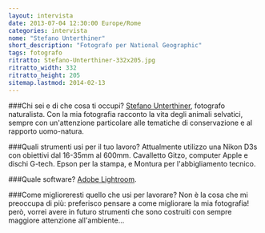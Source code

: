 ```yaml
---
layout: intervista
date: 2013-07-04 12:30:00 Europe/Rome
categories: intervista
nome: "Stefano Unterthiner"
short_description: "Fotografo per National Geographic"
tags: fotografo
ritratto: Stefano-Unterthiner-332x205.jpg
ritratto_width: 332
ritratto_height: 205
sitemap.lastmod: 2014-02-13
---
```



###Chi sei e di che cosa ti occupi?
[Stefano Unterthiner][1], fotografo naturalista. Con la mia fotografia racconto la vita degli animali selvatici, sempre con un'attenzione particolare alle tematiche di conservazione e al rapporto uomo-natura.

###Quali strumenti usi per il tuo lavoro?
Attualmente utilizzo una Nikon D3s con obiettivi dal 16-35mm al 600mm. Cavalletto Gitzo, computer Apple e dischi G-tech. Epson per la stampa, e Montura per l'abbigliamento tecnico.

###Quale software?
[Adobe Lightroom][2].

###Come miglioreresti quello che usi per lavorare?
Non è la cosa che mi preoccupa di più: preferisco pensare a come migliorare la mia fotografia! però, vorrei avere in futuro strumenti che sono costruiti con sempre maggiore attenzione all'ambiente...


[1]: http://www.stefanounterthiner.com/ "Sito web di Stefano Unterthiner"
[2]: http://www.adobe.com/products/photoshop-lightroom.html "Adobe Photoshop Lightroom"